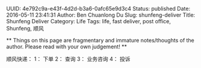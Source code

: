 UUID: 4e792c9a-e43f-4d2d-b3a6-0afc65e9d3c4
Status: published
Date: 2016-05-11 23:41:31
Author: Ben Chuanlong Du
Slug: shunfeng-deliver
Title: Shunfeng Deliver
Category: Life
Tags: life, fast deliver, post office, Shunfeng, 顺风

**
Things on this page are
fragmentary and immature notes/thoughts of the author.
Please read with your own judgement!
**

顺风快递： 1： 下单 2： 查询 3： 业务咨询 4： 投诉
